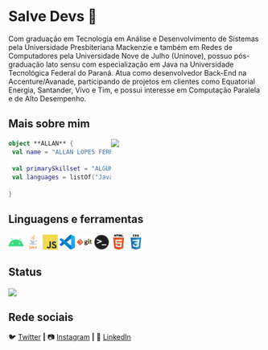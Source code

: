 # Salve Devs 👋

Com graduação em Tecnologia em Análise e Desenvolvimento de Sistemas pela Universidade Presbiteriana Mackenzie e também em Redes de Computadores pela Universidade Nove de Julho (Uninove), possuo pós-graduação lato sensu com especialização em Java na Universidade Tecnológica Federal do Paraná. Atua como desenvolvedor Back-End na Accenture/Avanade, participando de projetos em clientes como Equatorial Energia, Santander, Vivo e Tim, e possui interesse em Computação Paralela e de Alto Desempenho.

## Mais sobre mim

<img align="right" width="300" src="https://i2.wp.com/allhtaccess.info/wp-content/uploads/2018/03/programming.gif?fit=1281%2C716&ssl=1" />

```kotlin
object **ALLAN** {
 val name = "ALLAN LOPES FERRREIRA"

 val primarySkillset = "ALGUMAS HABILIDADES"
 val languages = listOf("Java", "C#", "Angular", "Linux")

}
```

## Linguagens e ferramentas

<code><img height="30" src="https://raw.githubusercontent.com/github/explore/80688e429a7d4ef2fca1e82350fe8e3517d3494d/topics/android/android.png"></code>
<code><img height="30" src="https://raw.githubusercontent.com/github/explore/80688e429a7d4ef2fca1e82350fe8e3517d3494d/topics/java/java.png"></code>
<code><img height="30" src="https://raw.githubusercontent.com/github/explore/80688e429a7d4ef2fca1e82350fe8e3517d3494d/topics/javascript/javascript.png"></code>
<code><img height="30" src="https://raw.githubusercontent.com/github/explore/80688e429a7d4ef2fca1e82350fe8e3517d3494d/topics/visual-studio-code/visual-studio-code.png"></code>
<code><img height="30" src="https://raw.githubusercontent.com/github/explore/80688e429a7d4ef2fca1e82350fe8e3517d3494d/topics/git/git.png"></code>
<code><img height="30" src="https://raw.githubusercontent.com/github/explore/80688e429a7d4ef2fca1e82350fe8e3517d3494d/topics/terminal/terminal.png"></code>
<code><img height="30" src="https://raw.githubusercontent.com/github/explore/80688e429a7d4ef2fca1e82350fe8e3517d3494d/topics/html/html.png"></code>
<code><img height="30" src="https://raw.githubusercontent.com/github/explore/80688e429a7d4ef2fca1e82350fe8e3517d3494d/topics/css/css.png"></code>

## Status

<a href="https://github.com/Gurupreet">
  <img align="center" src="https://github-readme-stats.vercel.app/api/top-langs/?username=vanessaswerts&theme=dracula&hide_langs_below=1" />
</a>

[twitter]: https://twitter.com/allanlinux
[instagram]: https://www.instagram.com/allanlinux/
[linkedin]: https://www.linkedin.com/in/AllanLinux/

<br>

## Rede sociais

🐦 [Twitter][twitter] **|**
📷 [Instagram][instagram] **|**
👔 [LinkedIn][linkedin]

